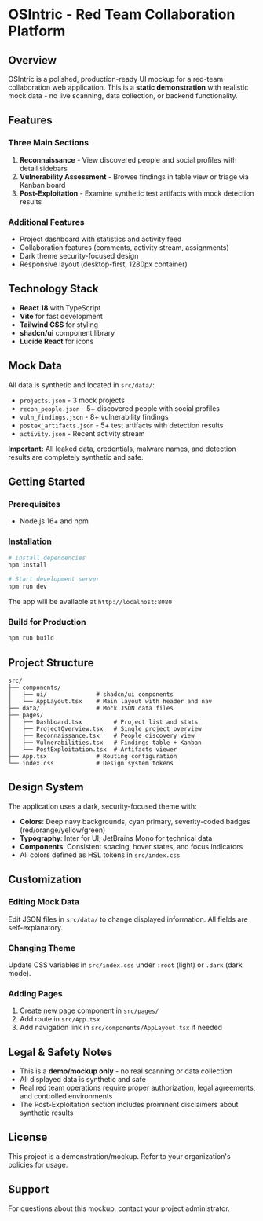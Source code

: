 # OSIntric - Red Team Collaboration Platform

## Overview

OSIntric is a polished, production-ready UI mockup for a red-team collaboration web application. This is a **static demonstration** with realistic mock data - no live scanning, data collection, or backend functionality.

## Features

### Three Main Sections

1. **Reconnaissance** - View discovered people and social profiles with detail sidebars
2. **Vulnerability Assessment** - Browse findings in table view or triage via Kanban board
3. **Post-Exploitation** - Examine synthetic test artifacts with mock detection results

### Additional Features

- Project dashboard with statistics and activity feed
- Collaboration features (comments, activity stream, assignments)
- Dark theme security-focused design
- Responsive layout (desktop-first, 1280px container)

## Technology Stack

- **React 18** with TypeScript
- **Vite** for fast development
- **Tailwind CSS** for styling
- **shadcn/ui** component library
- **Lucide React** for icons

## Mock Data

All data is synthetic and located in `src/data/`:

- `projects.json` - 3 mock projects
- `recon_people.json` - 5+ discovered people with social profiles
- `vuln_findings.json` - 8+ vulnerability findings
- `postex_artifacts.json` - 5+ test artifacts with detection results
- `activity.json` - Recent activity stream

**Important:** All leaked data, credentials, malware names, and detection results are completely synthetic and safe.

## Getting Started

### Prerequisites

- Node.js 16+ and npm

### Installation

```bash
# Install dependencies
npm install

# Start development server
npm run dev
```

The app will be available at `http://localhost:8080`

### Build for Production

```bash
npm run build
```

## Project Structure

```
src/
├── components/
│   ├── ui/              # shadcn/ui components
│   └── AppLayout.tsx    # Main layout with header and nav
├── data/                # Mock JSON data files
├── pages/
│   ├── Dashboard.tsx         # Project list and stats
│   ├── ProjectOverview.tsx   # Single project overview
│   ├── Reconnaissance.tsx    # People discovery view
│   ├── Vulnerabilities.tsx   # Findings table + Kanban
│   └── PostExploitation.tsx  # Artifacts viewer
├── App.tsx              # Routing configuration
└── index.css            # Design system tokens
```

## Design System

The application uses a dark, security-focused theme with:

- **Colors**: Deep navy backgrounds, cyan primary, severity-coded badges (red/orange/yellow/green)
- **Typography**: Inter for UI, JetBrains Mono for technical data
- **Components**: Consistent spacing, hover states, and focus indicators
- All colors defined as HSL tokens in `src/index.css`

## Customization

### Editing Mock Data

Edit JSON files in `src/data/` to change displayed information. All fields are self-explanatory.

### Changing Theme

Update CSS variables in `src/index.css` under `:root` (light) or `.dark` (dark mode).

### Adding Pages

1. Create new page component in `src/pages/`
2. Add route in `src/App.tsx`
3. Add navigation link in `src/components/AppLayout.tsx` if needed

## Legal & Safety Notes

- This is a **demo/mockup only** - no real scanning or data collection
- All displayed data is synthetic and safe
- Real red team operations require proper authorization, legal agreements, and controlled environments
- The Post-Exploitation section includes prominent disclaimers about synthetic results

## License

This project is a demonstration/mockup. Refer to your organization's policies for usage.

## Support

For questions about this mockup, contact your project administrator.
